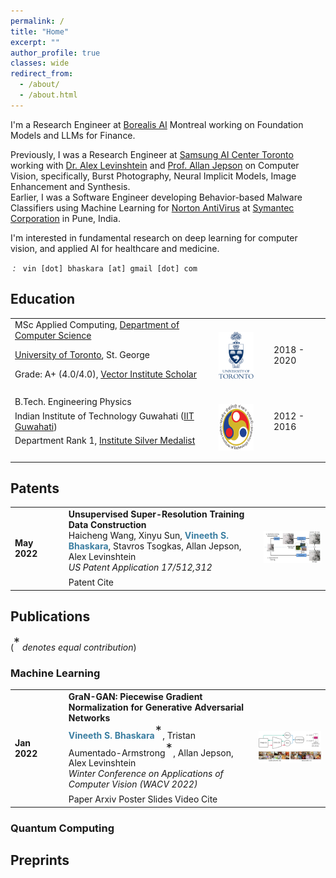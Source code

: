 ```yaml
---
permalink: /
title: "Home"
excerpt: ""
author_profile: true
classes: wide
redirect_from: 
  - /about/
  - /about.html
---
```


I'm a Research Engineer at [Borealis AI](https://www.borealisai.com/) Montreal working on Foundation Models and LLMs for Finance. 

Previously, I was a Research Engineer at [Samsung AI Center Toronto](https://research.samsung.com/aicenter_toronto) working with [Dr. Alex Levinshtein](http://www.cs.toronto.edu/~babalex/) and [Prof. Allan Jepson](https://www.cs.toronto.edu/~jepson/) on Computer Vision, specifically, Burst Photography, Neural Implicit Models, Image Enhancement and Synthesis.  
Earlier, I was a Software Engineer developing Behavior-based  Malware Classifiers using Machine Learning for [Norton AntiVirus](https://us.norton.com/) at [Symantec Corporation](https://www.broadcom.com/products/cybersecurity) in Pune, India.

I'm interested in fundamental research on deep learning for computer vision, and applied AI for healthcare and medicine.

<i class="fas fa-envelope email-link" id="emailicon-high">&nbsp;:&nbsp;&nbsp;</i> `vin [dot] bhaskara [at] gmail [dot] com`  

<!--
I graduated with a Master's from the Department of Computer Science at the University of Toronto in 2020 focusing on Deep Learning for Computer Vision. During this period, I received the Vector Institute Scholarship in Artificial Intelligence (VSAI) that was awarded to 66 graduate students across the province of Ontario, Canada. In 2016, I graduated from IIT Guwahati with a B.Tech. in Engineering Physics and received the Institute Silver Medal for the best academic performance in the department.
-->

## Education

<!--
| MSc Applied Computing, [Department of Computer Science](https://web.cs.toronto.edu/), [University of Toronto](https://www.utoronto.ca/) | 2018 - 2020 | <img src="./../images/uoft.png" width="100" height="100" /> |  
| Grade: A+ (4.0/4.0), [Vector Institute Scholar](https://vectorinstitute.ai/2018/12/13/vector-awards-inaugural-scholarships-second-round-of-applications-to-open-in-2019/) | | |  
| | | |  
| B.Tech. Engineering Physics, [IIT Guwahati](https://www.iitg.ac.in/) | 2012 - 2016 | <img src="./../images/iitg.png" width="100" height="100" /> |  
| Department Rank 1, [Institute Silver Medalist](https://www.iitg.ac.in/report/docs/convocation/18th_Convo_Booklet.pdf) | | |  
-->

<table>
  <tbody>
    <tr>
      <td>MSc Applied Computing, <a href="https://web.cs.toronto.edu/">Department of Computer Science</a></td>
      <td rowspan="4" style="text-align: center"><img src="./../images/uoft.png" width="75" height="75"></td>
      <td></td>
    </tr>
    <tr>
      <td><a href="https://www.utoronto.ca/" >University of Toronto</a>, St. George</td>
      <td>&nbsp;</td>
      <td>2018 - 2020</td>
    </tr>
    <tr>
      <td>Grade: A+ (4.0/4.0), <a href="https://vectorinstitute.ai/2018/12/13/vector-awards-inaugural-scholarships-second-round-of-applications-to-open-in-2019/">Vector Institute Scholar</a></td>
      <td>&nbsp;</td>
    </tr>
    <tr>
      <td>&nbsp;</td>
      <td>&nbsp;</td>
    </tr>
    <tr>
      <td>B.Tech. Engineering Physics</td>
      <td rowspan="4" style="text-align: center"><img src="./../images/iitg.png" width="75" height="75"></td>
      <td></td>
    </tr>
    <tr>
      <td>Indian Institute of Technology Guwahati (<a href="https://www.iitg.ac.in/">IIT Guwahati</a>)</td>
      <td>&nbsp;</td>
      <td>2012 - 2016</td>
    </tr>
    <tr>
      <td>Department Rank 1, <a href="https://www.iitg.ac.in/report/docs/convocation/18th_Convo_Booklet.pdf">Institute Silver Medalist</a></td>
      <td>&nbsp;</td>
    </tr>
    <tr>
      <td>&nbsp;</td>
      <td>&nbsp;</td>
    </tr>
  </tbody>
</table>

## Patents


<table id="publication-table">
  <tbody>
    <!-- Publication Row -->
    <tr>
      <td style="text-align: left; align: left; vertical-align : middle;"><b>May<br>2022</b></td>
      <td>&nbsp;</td>
      <td>&nbsp;</td>
      <td style="vertical-align : middle;">
          <b>Unsupervised Super-Resolution Training Data Construction</b>
          <br>Haicheng Wang, Xinyu Sun, <span style="color:#3b7ea1"><b>Vineeth S. Bhaskara</b></span>, Stavros Tsogkas, Allan Jepson, Alex Levinshtein <br>
        <i>US Patent Application 17/512,312</i>
        <br>
        <p style="margin:0.5em;"></p>
        <a class="btn btn--primary" target="_blank" href="https://patents.google.com/patent/US20220138500A1/en" role="button" style="text-decoration:none">Patent</a> 
        <a class="btn btn--cite" target="_blank" href="files/patent2022-bibtex.txt" role="button" style="text-decoration:none">Cite</a>
        <br>
      </td>
      <td id="gran_image_td" style="text-align: right; align: right; vertical-align : middle;">
        <img id="pub_img_generic" src="images/Papers/patent22-icon.png" style=" width:250px; height:auto; margin:0px;">
      </td>
    </tr>
    <!-- End of Publication Row -->
  </tbody>
</table>

## Publications

(<sup style="font-size:140%;top: 0.15em;">*</sup> <i> denotes equal contribution</i>)


### Machine Learning  


<table id="publication-table">
  <tbody>
    <!-- Publication Row -->
    <tr>
      <td style="text-align: left; align: left; vertical-align : middle;"><b>Jan<br>2022</b></td>
      <td>&nbsp;</td>
      <td>&nbsp;</td>
      <td style="vertical-align : middle;">
          <b>GraN-GAN: Piecewise Gradient Normalization for Generative Adversarial Networks</b>
          <br><span style="color:#3b7ea1"><b>Vineeth S. Bhaskara</b></span><sup style="font-size:140%;top: 0.15em;">*</sup>,
          Tristan Aumentado-Armstrong<sup style="font-size:140%;top: 0.15em;">*</sup>, Allan Jepson, Alex Levinshtein <br>
        <i>Winter Conference on Applications of Computer Vision (WACV 2022)</i>
        <br>
        <p style="margin:0.5em;"></p>
        <a class="btn btn--primary" target="_blank" href="https://openaccess.thecvf.com/content/WACV2022/html/Bhaskara_GraN-GAN_Piecewise_Gradient_Normalization_for_Generative_Adversarial_Networks_WACV_2022_paper.html" role="button" style="text-decoration:none">Paper</a> 
        <a class="btn btn--primary" target="_blank" href="https://arxiv.org/abs/2111.03162" role="button" style="text-decoration:none">Arxiv</a>
        <a class="btn btn--secondary" target="_blank" href="files/wacv2022-poster.pdf" role="button" style="text-decoration:none">Poster</a>
        <a class="btn btn--secondary" target="_blank" href="files/wacv2022-slides.pdf" role="button" style="text-decoration:none">Slides</a>
        <a class="btn btn--secondary" target="_blank" href="https://www.youtube.com/watch?v=zC2q8B90DeA" role="button" style="text-decoration:none">Video</a>
        <a class="btn btn--cite" target="_blank" href="files/wacv2022-bibtex.txt" role="button" style="text-decoration:none">Cite</a>
        <br>
      </td>
      <td id="gran_image_td" style="text-align: right; align: right; vertical-align : middle;">
        <img id="pub_img_generic" src="images/Papers/wacv22-icon.png" style=" width:250px; height:auto; margin:0px;">
      </td>
    </tr>
    <!-- End of Publication Row -->
  </tbody>
</table>


### Quantum Computing  


## Preprints



